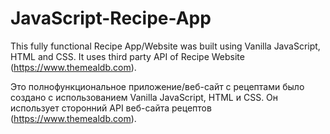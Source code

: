# JavaScript-Recipe-App

This fully functional Recipe App/Website was built using Vanilla JavaScript, HTML and CSS. It uses third party API of Recipe Website (https://www.themealdb.com).

Это полнофункциональное приложение/веб-сайт с рецептами было создано с использованием Vanilla JavaScript, HTML и CSS. Он использует сторонний API веб-сайта рецептов (https://www.themealdb.com).

